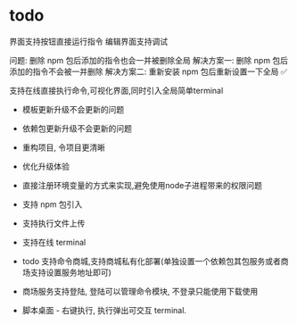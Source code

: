 # todo
界面支持按钮直接运行指令
编辑界面支持调试

问题: 删除 npm 包后添加的指令也会一并被删除全局
解决方案一: 删除 npm 包后添加的指令不会被一并删除
解决方案二: 重新安装 npm 包后重新设置一下全局 ✅

  支持在线直接执行命令,可视化界面,同时引入全局简单terminal
  - 模板更新升级不会更新的问题
  - 依赖包更新升级不会更新的问题
  - 重构项目, 令项目更清晰
  
  - 优化升级体验
  - 直接注册环境变量的方式来实现,避免使用node子进程带来的权限问题
  - 支持 npm 包引入
  - 支持执行文件上传
  - 支持在线 terminal
  - todo 支持命令商城,支持商城私有化部署(单独设置一个依赖包其包服务或者商场支持设置服务地址即可)
  - 商场服务支持登陆, 登陆可以管理命令模块, 不登录只能使用下载使用
  - 脚本桌面 - 右键执行, 执行弹出可交互 terminal.